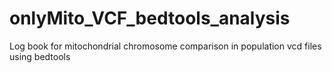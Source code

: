 # onlyMito_VCF_bedtools_analysis
Log book for mitochondrial chromosome comparison in population vcd files using bedtools
